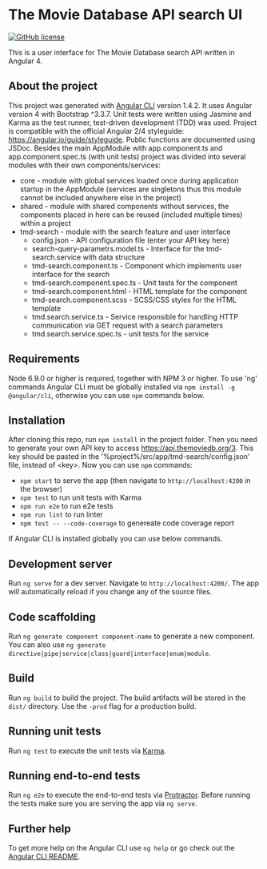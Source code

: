 # The Movie Database API search UI
[![GitHub license](https://img.shields.io/badge/license-MIT-blue.svg)](https://raw.githubusercontent.com/mar753/themoviedb-search/master/LICENSE)

This is a user interface for The Movie Database search API written in Angular 4.

## About the project

This project was generated with [Angular CLI](https://github.com/angular/angular-cli) version 1.4.2. It uses Angular version 4 with Bootstrap ^3.3.7. Unit tests were written using Jasmine and Karma as the test runner, test-driven development (TDD) was used. Project is compatible with the official Angular 2/4 styleguide: https://angular.io/guide/styleguide. Public functions are documented using JSDoc. Besides the main AppModule with app.component.ts and app.component.spec.ts (with unit tests) project was divided into several modules with their own components/services:

- core - module with global services loaded once during application startup in the AppModule (services are singletons thus this module cannot be included anywhere else in the project)
- shared - module with shared components without services, the components placed in here can be reused (included multiple times) within a project
- tmd-search - module with the search feature and user interface
  - config.json - API configuration file (enter your API key here)
  - search-query-parametrs.model.ts - Interface for the tmd-search.service with data structure
  - tmd-search.component.ts - Component which implements user interface for the search
  - tmd-search.component.spec.ts - Unit tests for the component
  - tmd-search.component.html - HTML template for the component
  - tmd-search.component.scss - SCSS/CSS styles for the HTML template
  - tmd.search.service.ts - Service responsible for handling HTTP communication via GET request with a search parameters
  - tmd.search.service.spec.ts - unit tests for the service

## Requirements

Node 6.9.0 or higher is required, together with NPM 3 or higher. To use 'ng' commands Angular CLI must be globally installed via `npm install -g @angular/cli`, otherwise you can use `npm` commands below.

## Installation

After cloning this repo, run `npm install` in the project folder. Then you need to generate your own API key to access https://api.themoviedb.org/3. This key should be pasted in the '%project%/src/app/tmd-search/config.json' file, instead of \<key>. Now you can use `npm` commands:
- `npm start` to serve the app (then navigate to `http://localhost:4200` in the browser)
- `npm test` to run unit tests with Karma
- `npm run e2e` to run e2e tests
- `npm run lint` to run linter
- `npm test -- --code-coverage` to genereate code coverage report

If Angular CLI is installed globally you can use below commands.

## Development server

Run `ng serve` for a dev server. Navigate to `http://localhost:4200/`. The app will automatically reload if you change any of the source files.

## Code scaffolding

Run `ng generate component component-name` to generate a new component. You can also use `ng generate directive|pipe|service|class|guard|interface|enum|module`.

## Build

Run `ng build` to build the project. The build artifacts will be stored in the `dist/` directory. Use the `-prod` flag for a production build.

## Running unit tests

Run `ng test` to execute the unit tests via [Karma](https://karma-runner.github.io).

## Running end-to-end tests

Run `ng e2e` to execute the end-to-end tests via [Protractor](http://www.protractortest.org/).
Before running the tests make sure you are serving the app via `ng serve`.

## Further help

To get more help on the Angular CLI use `ng help` or go check out the [Angular CLI README](https://github.com/angular/angular-cli/blob/master/README.md).
